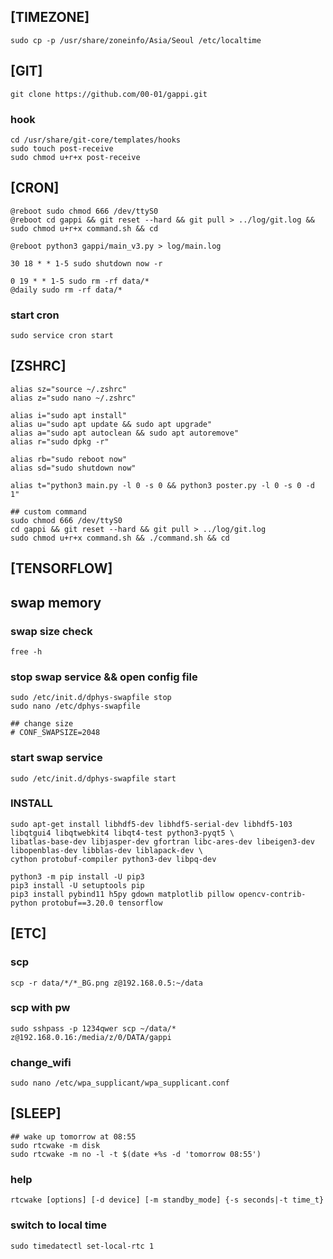 ## [TIMEZONE]
    sudo cp -p /usr/share/zoneinfo/Asia/Seoul /etc/localtime

## [GIT]
    git clone https://github.com/00-01/gappi.git

### hook
    cd /usr/share/git-core/templates/hooks
    sudo touch post-receive
    sudo chmod u+r+x post-receive

## [CRON]
    @reboot sudo chmod 666 /dev/ttyS0
    @reboot cd gappi && git reset --hard && git pull > ../log/git.log && sudo chmod u+r+x command.sh && cd
    
    @reboot python3 gappi/main_v3.py > log/main.log
    
    30 18 * * 1-5 sudo shutdown now -r
    
    0 19 * * 1-5 sudo rm -rf data/*
    @daily sudo rm -rf data/*

### start cron
    sudo service cron start

## [ZSHRC]
    alias sz="source ~/.zshrc"
    alias z="sudo nano ~/.zshrc"
    
    alias i="sudo apt install"
    alias u="sudo apt update && sudo apt upgrade"
    alias a="sudo apt autoclean && sudo apt autoremove"
    alias r="sudo dpkg -r"
    
    alias rb="sudo reboot now"
    alias sd="sudo shutdown now"
    
    alias t="python3 main.py -l 0 -s 0 && python3 poster.py -l 0 -s 0 -d 1"

    ## custom command
    sudo chmod 666 /dev/ttyS0
    cd gappi && git reset --hard && git pull > ../log/git.log
    sudo chmod u+r+x command.sh && ./command.sh && cd

## [TENSORFLOW]

## swap memory
### swap size check
    free -h

### stop swap service && open config file
    sudo /etc/init.d/dphys-swapfile stop
    sudo nano /etc/dphys-swapfile
    
    ## change size
    # CONF_SWAPSIZE=2048

### start swap service
    sudo /etc/init.d/dphys-swapfile start

### INSTALL
    sudo apt-get install libhdf5-dev libhdf5-serial-dev libhdf5-103 libqtgui4 libqtwebkit4 libqt4-test python3-pyqt5 \
    libatlas-base-dev libjasper-dev gfortran libc-ares-dev libeigen3-dev libopenblas-dev libblas-dev liblapack-dev \
    cython protobuf-compiler python3-dev libpq-dev

    python3 -m pip install -U pip3
    pip3 install -U setuptools pip
    pip3 install pybind11 h5py gdown matplotlib pillow opencv-contrib-python protobuf==3.20.0 tensorflow

## [ETC]

### scp
    scp -r data/*/*_BG.png z@192.168.0.5:~/data

### scp with pw
    sudo sshpass -p 1234qwer scp ~/data/* z@192.168.0.16:/media/z/0/DATA/gappi

### change_wifi
    sudo nano /etc/wpa_supplicant/wpa_supplicant.conf

## [SLEEP]
    ## wake up tomorrow at 08:55
    sudo rtcwake -m disk
    sudo rtcwake -m no -l -t $(date +%s -d 'tomorrow 08:55')

### help
    rtcwake [options] [-d device] [-m standby_mode] {-s seconds|-t time_t}

### switch to local time
    sudo timedatectl set-local-rtc 1

